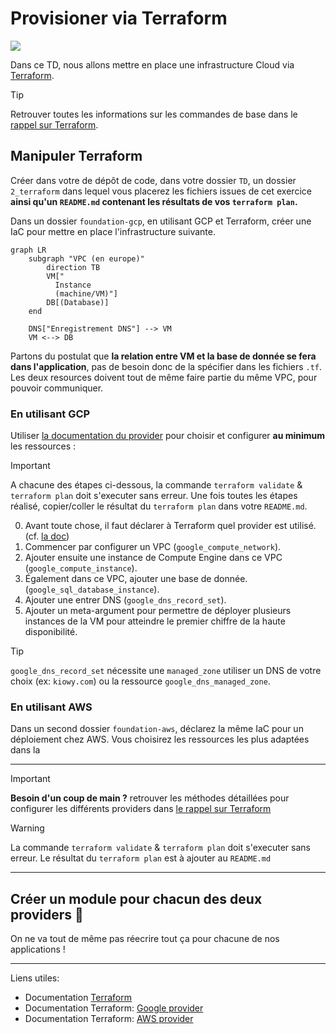 # Provisioner via Terraform

[![](https://img.shields.io/badge/terraform-%235835CC.svg?style=for-the-badge&logo=terraform&logoColor=white)](https://developer.hashicorp.com/terraform/docs)

Dans ce TD, nous allons mettre en place une infrastructure Cloud via [Terraform](https://developer.hashicorp.com/terraform/docs).

> [!tip]
> Retrouver toutes les informations sur les commandes de base dans le [rappel sur Terraform](../docs/rappel-terraform.md).

## Manipuler Terraform

Créer dans votre de dépôt de code, dans votre dossier `TD`, un dossier `2_terraform` dans lequel vous placerez les fichiers issues de cet exercice **ainsi qu'un `README.md` contenant les résultats de vos `terraform plan`.**

Dans un dossier `foundation-gcp`, en utilisant GCP et Terraform, créer une IaC pour mettre en place l'infrastructure suivante.

```mermaid
graph LR
    subgraph "VPC (en europe)"
        direction TB
        VM["
          Instance
          (machine/VM)"]
        DB[(Database)]
    end

    DNS["Enregistrement DNS"] --> VM
    VM <--> DB
```

Partons du postulat que **la relation entre VM et la base de donnée se fera dans l'application**, pas de besoin donc de la spécifier dans les fichiers `.tf`.
Les deux resources doivent tout de même faire partie du même VPC, pour pouvoir communiquer.

### En utilisant GCP

Utiliser [la documentation du provider](https://registry.terraform.io/providers/hashicorp/google/latest/docs) pour choisir et configurer **au minimum** les ressources :

> [!important]
> A chacune des étapes ci-dessous, la commande `terraform validate` & `terraform plan` doit s'executer sans erreur.
> Une fois toutes les étapes réalisé, copier/coller le résultat du `terraform plan` dans votre `README.md`.

0. Avant toute chose, il faut déclarer à Terraform quel provider est utilisé. (cf. [la doc](https://registry.terraform.io/providers/hashicorp/google/latest/docs#example-usage))
1. Commencer par configurer un VPC (`google_compute_network`).
2. Ajouter ensuite une instance de Compute Engine dans ce VPC (`google_compute_instance`).
3. Également dans ce VPC, ajouter une base de donnée. (`google_sql_database_instance`).
4. Ajouter une entrer DNS (`google_dns_record_set`).
5. Ajouter un meta-argument pour permettre de déployer plusieurs instances de la VM pour atteindre le premier chiffre de la haute disponibilité.

> [!tip]
> `google_dns_record_set` nécessite une `managed_zone` utiliser un DNS de votre choix (ex: `kiowy.com`) ou la ressource `google_dns_managed_zone`.

### En utilisant AWS

Dans un second dossier `foundation-aws`, déclarez la même IaC pour un déploiement chez AWS. Vous choisirez les ressources les plus adaptées dans la 

***

> [!important]
> **Besoin d'un coup de main ?** retrouver les méthodes détaillées pour configurer les différents providers dans [le rappel sur Terraform](docs/rappel-terraform.md)

> [!WARNING]
> La commande `terraform validate` & `terraform plan` doit s'executer sans erreur. Le résultat du `terraform plan` est à ajouter au `README.md`

***

## Créer un module pour chacun des deux providers 🚀

On ne va tout de même pas réecrire tout ça pour chacune de nos applications ! 

---

Liens utiles: 
- Documentation [Terraform](https://developer.hashicorp.com/terraform?product_intent=terraform)
- Documentation Terraform: [Google provider](https://registry.terraform.io/providers/hashicorp/google/latest/docs)
- Documentation Terraform: [AWS provider](https://registry.terraform.io/providers/hashicorp/aws/latest/docs)
